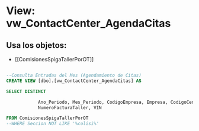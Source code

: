 # View: vw_ContactCenter_AgendaCitas

## Usa los objetos:
- [[ComisionesSpigaTallerPorOT]]

```sql

--Consulta Entradas del Mes (Agendamiento de Citas)
CREATE VIEW [dbo].[vw_ContactCenter_AgendaCitas] AS

SELECT DISTINCT

			Ano_Periodo, Mes_Periodo, CodigoEmpresa, Empresa, CodigoCentro, Centro, placa, cantidad = case when ValorNeto < 0 then -1 else 1 end, 
			NumeroFacturaTaller, VIN 

FROM ComisionesSpigaTallerPorOT
--WHERE Seccion NOT LIKE '%colisi%'



```

